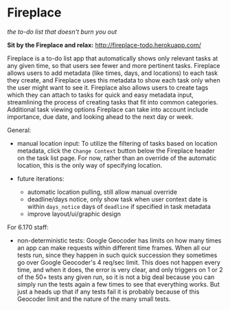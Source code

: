 Fireplace
=========
*the to-do list that doesn't burn you out*


**Sit by the Fireplace and relax:**
http://fireplace-todo.herokuapp.com/


Fireplace is a to-do list app that automatically shows only relevant tasks at any given time, so that users see fewer and more pertinent tasks.
Fireplace allows users to add metadata (like times, days, and locations) to each task they create, and Fireplace uses this metadata to show each task only when the user might want to see it.
Fireplace also allows users to create tags which they can attach to tasks for quick and easy metadata input, streamlining the process of creating tasks that fit into common categories.
Additional task viewing options Fireplace can take into account include importance, due date, and looking ahead to the next day or week.


General:

- manual location input: To utilize the filtering of tasks based on location metadata, click the `Change Context` button below the Fireplace header on the task list page. For now, rather than an override of the automatic location, this is the only way of specifying location.

- future iterations:
	- automatic location pulling, still allow manual override
	- deadline/days notice, only show task when user context date is within `days_notice` days of `deadline` if specified in task metadata
	- improve layout/ui/graphic design

For 6.170 staff:

- non-deterministic tests: Google Geocoder has limits on how many times an app can make requests within different time frames. When all our tests run, since they happen in such quick succession they sometimes go over Google Geocoder's 4 req/sec limit. This does not happen every time, and when it does, the error is very clear, and only triggers on 1 or 2 of the 50+ tests any given run, so it is not a big deal because you can simply run the tests again a few times to see that everything works. But just a heads up that if any tests fail it is probably because of this Geocoder limit and the nature of the many small tests.